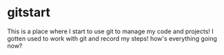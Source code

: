 # gitstart
This is a place where I start to use git to manage my code and projects!
I gotten used to work with git and record my steps!
how's everything going now?